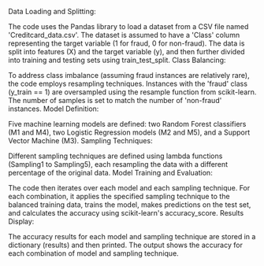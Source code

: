 Data Loading and Splitting:

The code uses the Pandas library to load a dataset from a CSV file named 'Creditcard_data.csv'.
The dataset is assumed to have a 'Class' column representing the target variable (1 for fraud, 0 for non-fraud).
The data is split into features (X) and the target variable (y), and then further divided into training and testing sets using train_test_split.
Class Balancing:

To address class imbalance (assuming fraud instances are relatively rare), the code employs resampling techniques.
Instances with the 'fraud' class (y_train == 1) are oversampled using the resample function from scikit-learn. The number of samples is set to match the number of 'non-fraud' instances.
Model Definition:

Five machine learning models are defined: two Random Forest classifiers (M1 and M4), two Logistic Regression models (M2 and M5), and a Support Vector Machine (M3).
Sampling Techniques:

Different sampling techniques are defined using lambda functions (Sampling1 to Sampling5), each resampling the data with a different percentage of the original data.
Model Training and Evaluation:

The code then iterates over each model and each sampling technique.
For each combination, it applies the specified sampling technique to the balanced training data, trains the model, makes predictions on the test set, and calculates the accuracy using scikit-learn's accuracy_score.
Results Display:

The accuracy results for each model and sampling technique are stored in a dictionary (results) and then printed. The output shows the accuracy for each combination of model and sampling technique.
